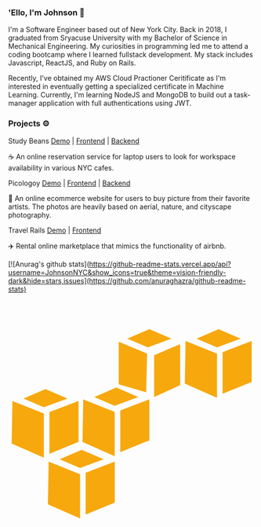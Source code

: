 ### 'Ello, I'm Johnson 👋

I'm a Software Engineer based out of New York City. Back in 2018, I graduated from Sryacuse University with my Bachelor of Science in Mechanical Engineering. My curiosities in programming led me to attend a coding bootcamp where I learned fullstack development. My stack includes Javascript, ReactJS, and Ruby on Rails. 

Recently, I've obtained my AWS Cloud Practioner Ceritificate as I'm interested in eventually getting a specialized certificate in Machine Learning. Currently, I'm learning NodeJS and MongoDB to build out a task-manager application with full authentications using JWT. 

### Projects ⚙️
Study Beans [Demo](https://www.youtube.com/watch?v=UjEURK5LSIo&t=1s) | [Frontend](https://github.com/JohnsonNYC/StudyBeans-backend) | [Backend](https://github.com/JohnsonNYC/StudyBeans-frontend)

☕️ An online reservation service for laptop users to look for workspace availability in various NYC cafes. 

Picologoy [Demo](https://www.youtube.com/watch?v=Bow4BPYAJlg&t=1s) | [Frontend](https://github.com/JohnsonNYC/Ecomm-frontend) | [Backend](https://github.com/JohnsonNYC/Ecomm-backend)

📸 An online ecommerce website for users to buy picture from their favorite artists. The photos are heavily based on aerial, nature, and cityscape photography.

Travel Rails [Demo](https://www.youtube.com/watch?v=AUwPwo0MrgE) | [Frontend](https://github.com/JohnsonNYC/travel-rails)

✈️ Rental online marketplace that mimics the functionality of airbnb. 

[![Anurag's github stats](https://github-readme-stats.vercel.app/api?username=JohnsonNYC&show_icons=true&theme=vision-friendly-dark&hide=stars,issues](https://github.com/anuraghazra/github-readme-stats)


<svg viewBox="0 0 128 128">
<path fill="#F7A80D" d="M38.089 77.466l-11.4 4.896 10.559 4.514 12.241-4.514-11.4-4.896zm-17.138 6.12l-.382 22.034 16.679 7.345v-22.876l-16.297-6.503zm34.276 0l-15.073 5.739v21.575l15.073-6.121v-21.193zM73.206 15.035l-11.476 4.896 10.635 4.515 12.241-4.515-11.4-4.896zm-15.914 6.503v22.034l14.231 4.132.459-20.046-14.69-6.12zm31.828 1.224l-13.466 5.738v21.652l13.466-6.121v-21.269zM19.306 46.047l-11.399 4.897 10.558 4.514 12.241-4.514-11.4-4.897zm-17.138 6.121l-.382 22.034 16.679 7.345v-22.876l-16.297-6.503zm34.275 0l-15.071 5.738v21.574l15.071-6.12v-21.192zM56.03 45.231l-11.4 4.897 10.558 4.514 12.241-4.514-11.399-4.897zm-17.137 6.121l-.383 22.035 16.679 7.345v-22.877l-16.296-6.503zm34.275 0l-15.072 5.738v21.576l15.072-6.121v-21.193zM109.076 15.035l-11.399 4.896 10.559 4.515 12.241-4.515-11.401-4.896zm-17.137 6.121l-.382 22.034 16.679 7.344v-22.876l-16.297-6.502zm34.275 0l-15.071 5.738v21.575l15.071-6.12v-21.193z"></path>
</svg>

<!--
**JohnsonNYC/JohnsonNYC** is a ✨ _special_ ✨ repository because its `README.md` (this file) appears on your GitHub profile.

Here are some ideas to get you started:

- 🔭 I’m currently working on ...
- 🌱 I’m currently learning ...
- 👯 I’m looking to collaborate on ...
- 🤔 I’m looking for help with ...
- 💬 Ask me about ...
- 📫 How to reach me: ...
- 😄 Pronouns: ...
- ⚡ Fun fact: ...
-->
